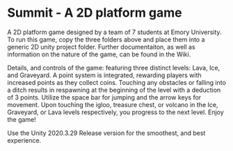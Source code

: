 # Summit - A 2D platform game
A 2D platform game designed by a team of 7 students at Emory University.
To run this game, copy the three folders above and place them into a generic 2D unity project folder.
Further documentaiton, as well as information on the nature of the game, can be found in the Wiki.

Details, and controls of the game:
featuring three distinct levels: Lava, Ice, and Graveyard. A point system is integrated, rewarding players with increased points as they collect coins. Touching any obstacles or falling into a ditch results in respawning at the beginning of the level with a deduction of 3 points. Utilize the space bar for jumping and the arrow keys for movement. Upon touching the igloo, treasure chest, or volcano in the Ice, Graveyard, or Lava levels respectively, you progress to the next level. Enjoy the game!

Use the Unity 2020.3.29 Release version for the smoothest, and best experience. 

